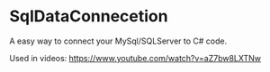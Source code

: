 # SqlDataConnecetion

A easy way to connect your MySql/SQLServer to C# code.

Used in videos: https://www.youtube.com/watch?v=aZ7bw8LXTNw
